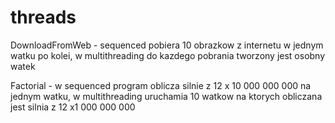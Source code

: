 # threads

DownloadFromWeb - sequenced pobiera 10 obrazkow z internetu w jednym watku po kolei, w multithreading do kazdego pobrania tworzony jest osobny watek

Factorial - w sequenced program oblicza silnie z 12 x 10 000 000 000 na jednym watku, w multithreading uruchamia 10 watkow na ktorych obliczana jest silnia z 12 x1 000 000 000
